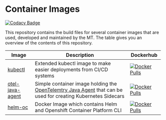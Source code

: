 # Container Images

[![Codacy Badge](https://app.codacy.com/project/badge/Grade/dd7d2f2dc4684f96b13914a14b5a73a2)](https://app.codacy.com/gh/mt-ag/container-images/dashboard?utm_source=gh&utm_medium=referral&utm_content=&utm_campaign=Badge_grade)

This repository contains the build files for several container images that are used, developed and maintained by the MT.
The table gives you an overview of the contents of this repository.

|Image|Description|Dockerhub|
|---|---|---|
|[kubectl](./kubectl/README.md)|Extended kubectl image to make easier deployments from CI/CD systems|[![Docker Pulls](https://img.shields.io/docker/pulls/demtag/kubectl)](https://hub.docker.com/r/demtag/kubectl)|
|[otel-java-agent](./otel-java-agent/README.md)|Simple container image holding the [OpenTelemtry Java Agent](https://github.com/open-telemetry/opentelemetry-java-instrumentation) that can be used for creating Kubernetes Sidecars|[![Docker Pulls](https://img.shields.io/docker/pulls/demtag/otel-javaagent)](https://hub.docker.com/r/demtag/otel-javaagent)|
|[helm-oc](./helm-oc/README.md)|Docker Image which contains Helm and Openshift Container Platform CLI|[![Docker Pulls](https://img.shields.io/docker/pulls/demtag/helm-oc)](https://hub.docker.com/r/demtag/helm-oc)|


